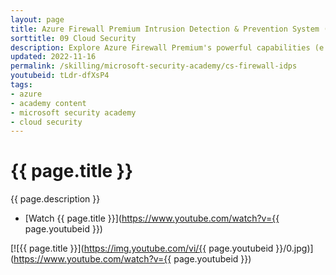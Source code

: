 ```yaml
---
layout: page
title: Azure Firewall Premium Intrusion Detection & Prevention System (IDPS)
sorttitle: 09 Cloud Security
description: Explore Azure Firewall Premium's powerful capabilities (e.g., TLS Inspection, URL Filtering, Web Categories) as a cloud native next-gen Firewall as a Service. At focus, learn about Azure Firewall's Intrusion Detection & Prevention System (IDPS), policies, insights or analytics, followed by a comprehensive demo.
updated: 2022-11-16
permalink: /skilling/microsoft-security-academy/cs-firewall-idps
youtubeid: tLdr-dfXsP4
tags: 
- azure
- academy content
- microsoft security academy
- cloud security
---
```


# {{ page.title }}

{{ page.description }}

* [Watch {{ page.title }}](https://www.youtube.com/watch?v={{ page.youtubeid }})

[![{{ page.title }}](https://img.youtube.com/vi/{{ page.youtubeid }}/0.jpg)](https://www.youtube.com/watch?v={{ page.youtubeid }})